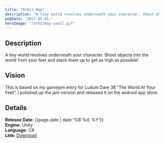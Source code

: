 ```yaml
---
title: "Orbit Hop"
description: "A tiny world revolves underneath your character. Shoot objects into the world from your feet and stack them up to get as high as possible!"
pubDate: "2017-05-01-"
heroImage: "/orbithop-small.gif"
---
```


## Description

A tiny world revolves underneath your character. Shoot objects into the world from your feet and stack them up to get as high as possible!

## Vision

This is based on my gamejam entry for Ludum Dare 38 “The World At Your Feet”. I polished up the jam version and released it on the android app store.

## Details

**Release Date:** {{page.date | date:'%B %d, %Y'}}  
**Engine:** Unity  
**Language:** C#  
**Link:** [Download](https://play.google.com/store/apps/details?id=com.ShellpadInteractive.OrbitHop)
